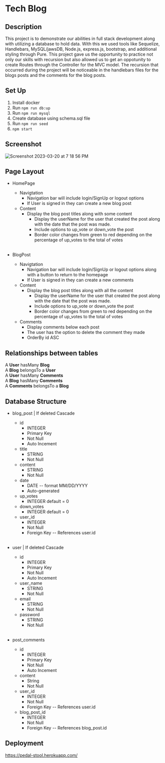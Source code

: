 # Tech Blog

## Description

This project is to demonstrate our abilities in full stack development along with utilizing a database to hold data. With this we used tools like Sequelize, Handlebars, MySQL/jawsDB, Node.js, express.js, bootstrap, and additional styling through Pure. This project gave us the opportunity to practice not only our skills with recursion but also allowed us to get an oppotunity to create Routes through the Controller for the MVC model. The recursion that occurred during the project will be noticeable in the handlebars files for the blogs posts and the comments for the blog posts.

## Set Up

1. Install docker
2. Run ```npm run db:up```
3. Run ```npm run mysql```
4. Create database using schema.sql file
5. Run ```npm run seed```
6. ```npm start```

## Screenshot
![Screenshot 2023-03-20 at 7 18 56 PM](https://user-images.githubusercontent.com/117046452/226492544-07017f6a-7756-4688-b38b-477d31e322c4.png)


## Page Layout
* HomePage
	* Navigtation
		* Navigation bar will include login/SignUp or logout options
		* If User is signed in they can create a new blog post
	* Content
		* Display the blog post titles along with some content
		    * Display the userName for the user that created the post along with the date that the post was made.
			* Include options to up_vote or down_vote the post
			* Border color changes from green to red depending on the percentage of up_votes to the total of votes<br><br>
	
* BlogPost
	* Navigtation
		* Navigation bar will include login/SignUp or logout options along with a button to return to the homepage
		* If User is signed in they can create a new comments
	* Content
		* Display the blog post titles along with all the content
			* Display the userName for the user that created the post along with the date that the post was made.
			* Include options to up_vote or down_vote the post
			* Border color changes from green to red depending on the percentage of up_votes to the total of votes
	* Comments
		* Display comments below each post
		* The user has the option to delete the comment they made
		* OrderBy id ASC

## Relationships between tables

A __User__ hasMany __Blog__<br>
A __Blog__ belongsTo a __User__<br>
A __User__ hasMany __Comments__<br>
A __Blog__ hasMany __Comments__<br>
A __Comments__ belongsTo a __Blog__<br>

## Database Structure

* blog_post | If deleted Cascade
	* id
		* INTEGER
		* Primary Key
		* Not Null
		* Auto Incement
	* title
		* STRING
		* Not Null
	* content
		* STRING
		* Not Null
	* date
		* DATE -- format MM/DD/YYYY
		* Auto-generated
	* up_votes
		* INTEGER default = 0
	* down_votes
		* INTEGER default = 0
	* user_id
		* INTEGER
		* Not Null
		* Foreign Key -- References user.id<br><br>

* user | If deleted Cascade
	* id
		* INTEGER
		* Primary Key
		* Not Null
		* Auto Incement
	* user_name
		* STRING
		* Not Null
	* email
		* STRING
		* Not Null
	* password
		* STRING
		* Not Null<br><br>

* post_comments
	* id
		* INTEGER
		* Primary Key
		* Not Null
		* Auto Incement
	* content
		* String
		* Not Null
	* user_id
		* INTEGER
		* Not Null
		* Foreign Key -- References user.id
	* blog_post_id
		* INTEGER
		* Not Null
		* Foreign Key -- References blog_post.id
		
## Deployment
https://pedal-stool.herokuapp.com/


